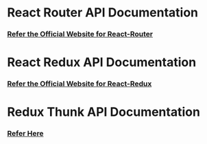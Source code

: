 # React Router API Documentation
### <a href="https://github.com/ReactTraining/react-router/tree/master/docs" target="_blank">Refer the Official Website for React-Router</a>

# React Redux API Documentation
### <a href="" target="_blank">Refer the Official Website for React-Redux</a>

# Redux Thunk API Documentation
### <a href="https://github.com/gaearon/redux-thunk" target="_blank">Refer Here</a>
